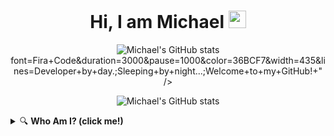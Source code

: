 
<h1 align="center">Hi, I am Michael <img src="https://media.giphy.com/media/hvRJCLFzcasrR4ia7z/giphy.gif" width="28"></h1>

<p align="center">
  <img src="https://github-readme-stats.vercel.app/api?username=michaelmjhhhh&show_icons=true&theme=tokyonight" alt="Michael's GitHub stats"/>
font=Fira+Code&duration=3000&pause=1000&color=36BCF7&width=435&lines=Developer+by+day.;Sleeping+by+night...;Welcome+to+my+GitHub!+" />
</p>


<p align="center">
  <img src="https://github-readme-stats.vercel.app/api?username=MICHAEL_GITHUB_USERNAME&show_icons=true&theme=tokyonight" alt="Michael's GitHub stats" />
</p>

<details>
  <summary>🔍 <b>Who Am I? (click me!)</b></summary>
  
  ```python
  def who_am_i():
      return {
          "name": "Michael",
          "skills": [
              "🐍 Python",
              "🌐 JavaScript",
              "💻 C++",
              "☕ Java",
              "📝 HTML / CSS",
              "⚛️ React / React Native"
          ],
          "interests": ["Sleeping... 😴"],
          "contact": "jhma_michael@qibaodwight.org"
      }
